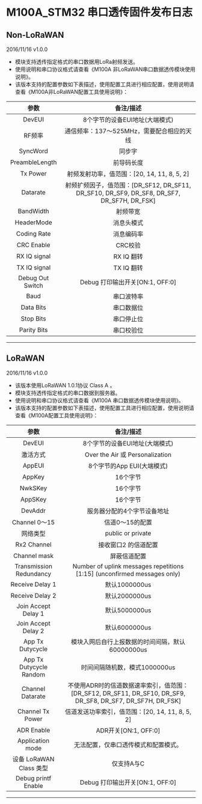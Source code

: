 # M100A_STM32 串口透传固件发布日志

## Non-LoRaWAN
2016/11/16 v1.0.0 

* 模块支持透传指定格式的串口数据用LoRa射频发送。
* 使用说明和串口协议格式请查看《M100A 非LoRaWAN串口数据透传模块使用说明》。
* 该版本支持的配置参数如下表描述，使用配置工具进行相应配置，使用说明请查看《M100A非LoRaWAN配置工具使用说明》：

|参数|备注/描述|
|:---:|:---:|
|DevEUI|8个字节的设备EUI地址(大端模式)|
|RF频率|通信频率：137～525MHz，需要配合相应的天线|
|SyncWord|同步字|
|PreambleLength|前导码长度|
|Tx Power|射频发射功率，值范围：[20, 14, 11, 8, 5, 2]|
|Datarate|射频扩频因子，值范围：[DR_SF12, DR_SF11, DR_SF10, DR_SF9, DR_SF8, DR_SF7, DR_SF7H, DR_FSK]|
|BandWidth|射频带宽|
|HeaderMode|消息头模式|
|Coding Rate|消息编码率|
|CRC Enable|CRC校验|
|RX IQ signal|RX IQ 翻转|
|TX IQ signal|TX IQ 翻转|
|Debug Out Switch|Debug 打印输出开关[ON:1, OFF:0]|
|Baud|串口波特率|
|Data Bits|串口数据位|
|Stop Bits|串口停止位|
|Parity Bits|串口校验位|

---

## LoRaWAN
2016/11/16 v1.0.0 

* 该版本使用LoRaWAN 1.0.1协议 Class A 。
* 模块支持透传指定格式的串口数据到服务器。
* 使用说明和串口协议格式请查看《M100A 串口数据透传模块使用说明》。
* 该版本支持的配置参数如下表描述，使用配置工具进行相应配置，使用说明请查看《M100A配置工具使用说明》：

|参数|备注/描述|
|:---:|:---:|
|DevEUI|8个字节的设备EUI地址(大端模式)|
|激活方式|Over the Air 或 Personalization|
|AppEUI|8个字节的App EUI(大端模式)|
|AppKey|16个字节|
|NwkSKey|16个字节|
|AppSKey|16个字节|
|DevAddr|服务器分配的4个字节设备地址|
|Channel 0～15|信道0～15的配置|
|网络类型|public or private|
|Rx2 Channel|接收窗口2 的信道配置|
|Channel mask|屏蔽信道配置|
|Transmission Redundancy|Number of uplink messages repetitions [1:15] (unconfirmed messages only)|
|Receive Delay 1|默认1000000us|
|Receive Delay 2|默认2000000us|
|Join Accept Delay 1|默认5000000us|
|Join Accept Delay 2|默认6000000us|
|App Tx Dutycycle|模块入网后自行上报数据的时间间隔，默认60000000us|
|App Tx Dutycycle Random|时间间隔随机数，模式1000000us|
|Channel Datarate|不使用ADR时的信道数据速率索引，值范围：[DR_SF12, DR_SF11, DR_SF10, DR_SF9, DR_SF8, DR_SF7, DR_SF7H, DR_FSK]|
|Channel Tx Power|信道发送功率索引，值范围：[20, 14, 11, 8, 5, 2]|
|ADR Enable|ADR开关[ON:1, OFF:0]|
|Application mode|无法配置，仅串口透传模式和配置模式。|
|设备 LoRaWAN Class 类型|仅支持A与C|
|Debug printf Enable|Debug 打印输出开关[ON:1, OFF:0]|

---